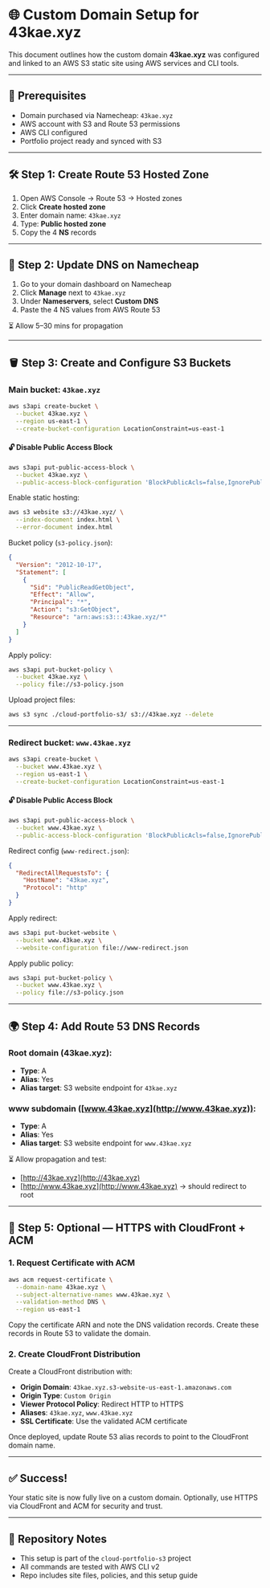 # 🌐 Custom Domain Setup for 43kae.xyz

This document outlines how the custom domain **43kae.xyz** was configured and linked to an AWS S3 static site using AWS services and CLI tools.

---

## 🔧 Prerequisites

- Domain purchased via Namecheap: `43kae.xyz`
- AWS account with S3 and Route 53 permissions
- AWS CLI configured
- Portfolio project ready and synced with S3

---

## 🛠 Step 1: Create Route 53 Hosted Zone

1. Open AWS Console → Route 53 → Hosted zones
2. Click **Create hosted zone**
3. Enter domain name: `43kae.xyz`
4. Type: **Public hosted zone**
5. Copy the 4 **NS** records

---

## 🔁 Step 2: Update DNS on Namecheap

1. Go to your domain dashboard on Namecheap
2. Click **Manage** next to `43kae.xyz`
3. Under **Nameservers**, select **Custom DNS**
4. Paste the 4 NS values from AWS Route 53

⏳ Allow 5–30 mins for propagation

---

## 🪣 Step 3: Create and Configure S3 Buckets

### Main bucket: `43kae.xyz`

```bash
aws s3api create-bucket \
  --bucket 43kae.xyz \
  --region us-east-1 \
  --create-bucket-configuration LocationConstraint=us-east-1
```

#### 🔓 Disable Public Access Block

```bash
aws s3api put-public-access-block \
  --bucket 43kae.xyz \
  --public-access-block-configuration 'BlockPublicAcls=false,IgnorePublicAcls=false,BlockPublicPolicy=false,RestrictPublicBuckets=false'
```

Enable static hosting:

```bash
aws s3 website s3://43kae.xyz/ \
  --index-document index.html \
  --error-document index.html
```

Bucket policy (`s3-policy.json`):

```json
{
  "Version": "2012-10-17",
  "Statement": [
    {
      "Sid": "PublicReadGetObject",
      "Effect": "Allow",
      "Principal": "*",
      "Action": "s3:GetObject",
      "Resource": "arn:aws:s3:::43kae.xyz/*"
    }
  ]
}
```

Apply policy:

```bash
aws s3api put-bucket-policy \
  --bucket 43kae.xyz \
  --policy file://s3-policy.json
```

Upload project files:

```bash
aws s3 sync ./cloud-portfolio-s3/ s3://43kae.xyz --delete
```

---

### Redirect bucket: `www.43kae.xyz`

```bash
aws s3api create-bucket \
  --bucket www.43kae.xyz \
  --region us-east-1 \
  --create-bucket-configuration LocationConstraint=us-east-1
```

#### 🔓 Disable Public Access Block

```bash
aws s3api put-public-access-block \
  --bucket www.43kae.xyz \
  --public-access-block-configuration 'BlockPublicAcls=false,IgnorePublicAcls=false,BlockPublicPolicy=false,RestrictPublicBuckets=false'
```

Redirect config (`www-redirect.json`):

```json
{
  "RedirectAllRequestsTo": {
    "HostName": "43kae.xyz",
    "Protocol": "http"
  }
}
```

Apply redirect:

```bash
aws s3api put-bucket-website \
  --bucket www.43kae.xyz \
  --website-configuration file://www-redirect.json
```

Apply public policy:

```bash
aws s3api put-bucket-policy \
  --bucket www.43kae.xyz \
  --policy file://s3-policy.json
```

---

## 🌍 Step 4: Add Route 53 DNS Records

### Root domain (43kae.xyz):

- **Type**: A
- **Alias**: Yes
- **Alias target**: S3 website endpoint for `43kae.xyz`

### www subdomain ([www.43kae.xyz](http://www.43kae.xyz)):

- **Type**: A
- **Alias**: Yes
- **Alias target**: S3 website endpoint for `www.43kae.xyz`

⏳ Allow propagation and test:

- [http://43kae.xyz](http://43kae.xyz)
- [http://www.43kae.xyz](http://www.43kae.xyz) → should redirect to root

---

## 🔐 Step 5: Optional — HTTPS with CloudFront + ACM

### 1. Request Certificate with ACM

```bash
aws acm request-certificate \
  --domain-name 43kae.xyz \
  --subject-alternative-names www.43kae.xyz \
  --validation-method DNS \
  --region us-east-1
```

Copy the certificate ARN and note the DNS validation records. Create these records in Route 53 to validate the domain.

### 2. Create CloudFront Distribution

Create a CloudFront distribution with:

- **Origin Domain**: `43kae.xyz.s3-website-us-east-1.amazonaws.com`
- **Origin Type**: `Custom Origin`
- **Viewer Protocol Policy**: Redirect HTTP to HTTPS
- **Aliases**: `43kae.xyz`, `www.43kae.xyz`
- **SSL Certificate**: Use the validated ACM certificate

Once deployed, update Route 53 alias records to point to the CloudFront domain name.

---

## ✅ Success!

Your static site is now fully live on a custom domain. Optionally, use HTTPS via CloudFront and ACM for security and trust.

---

## 📁 Repository Notes

- This setup is part of the `cloud-portfolio-s3` project
- All commands are tested with AWS CLI v2
- Repo includes site files, policies, and this setup guide

